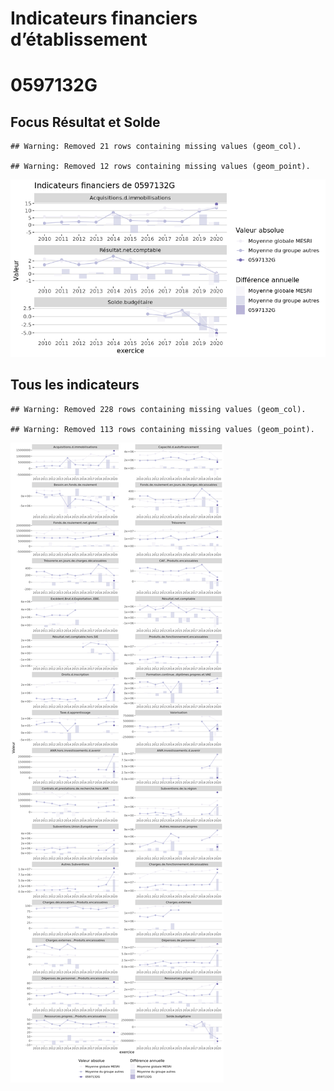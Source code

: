 Indicateurs financiers d’établissement
================

# 0597132G

## Focus Résultat et Solde

    ## Warning: Removed 21 rows containing missing values (geom_col).

    ## Warning: Removed 12 rows containing missing values (geom_point).

![](0597132g_files/figure-gfm/etab.focus-1.png)<!-- -->

## Tous les indicateurs

    ## Warning: Removed 228 rows containing missing values (geom_col).

    ## Warning: Removed 113 rows containing missing values (geom_point).

![](0597132g_files/figure-gfm/etab-1.png)<!-- -->
